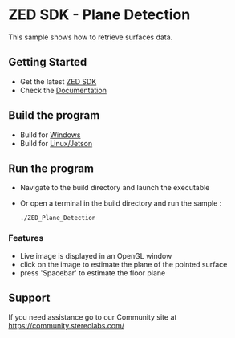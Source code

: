 # ZED SDK - Plane Detection

This sample shows how to retrieve surfaces data.

## Getting Started
 - Get the latest [ZED SDK](https://www.stereolabs.com/developers/release/)
 - Check the [Documentation](https://www.stereolabs.com/docs/)

## Build the program
 - Build for [Windows](https://www.stereolabs.com/docs/app-development/cpp/windows/)
 - Build for [Linux/Jetson](https://www.stereolabs.com/docs/app-development/cpp/linux/)

## Run the program
- Navigate to the build directory and launch the executable
- Or open a terminal in the build directory and run the sample :

      ./ZED_Plane_Detection

### Features
 - Live image is displayed in an OpenGL window
 - click on the image to estimate the plane of the pointed surface
 - press 'Spacebar' to estimate the floor plane

## Support
If you need assistance go to our Community site at https://community.stereolabs.com/